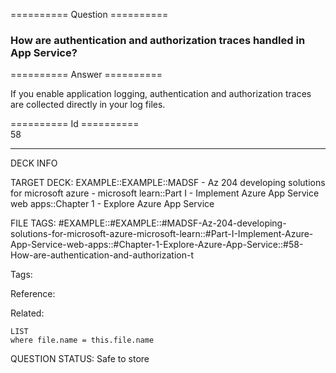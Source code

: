 ========== Question ==========  

### How are authentication and authorization traces handled in App Service?  

========== Answer ==========  

If you enable application logging, authentication and authorization traces are
collected directly in your log files.

========== Id ==========  
58

---

DECK INFO

TARGET DECK: EXAMPLE::EXAMPLE::MADSF - Az 204 developing solutions for microsoft azure - microsoft learn::Part I - Implement Azure App Service web apps::Chapter 1 - Explore Azure App Service

FILE TAGS: #EXAMPLE::#EXAMPLE::#MADSF-Az-204-developing-solutions-for-microsoft-azure-microsoft-learn::#Part-I-Implement-Azure-App-Service-web-apps::#Chapter-1-Explore-Azure-App-Service::#58-How-are-authentication-and-authorization-t

Tags:

Reference:

Related:

```dataview
LIST
where file.name = this.file.name
```

QUESTION STATUS: Safe to store
